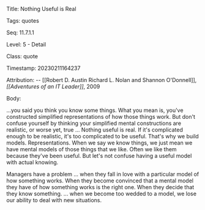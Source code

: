 Title:  Nothing Useful is Real

Tags:   quotes

Seq:    11.7.1.1

Level:  5 - Detail

Class:  quote

Timestamp: 20230211164237

Attribution: -- [[Robert D. Austin Richard L. Nolan and Shannon O'Donnell]], *[[Adventures of an IT Leader]]*, 2009

Body:

...you said you think you know some things. What you mean is, you've constructed simplified representations of how those things work. But don't confuse yourself by thinking your simplified mental constructions are realistic, or worse yet, true ... Nothing useful is real. If it's complicated enough to be realistic, it's too complicated to be useful. That's why we build models. Representations. When we say we know things, we just mean we have mental models of those things that we like. Often we like them because they've been useful. But let's not confuse having a useful model with actual knowing. 

Managers have a problem ... when they fall in love with a particular model of how something works. When they become convinced that a mental model they have of how something works is the right one. When they decide that they know something. ... when we become too wedded to a model, we lose our ability to deal with new situations.
